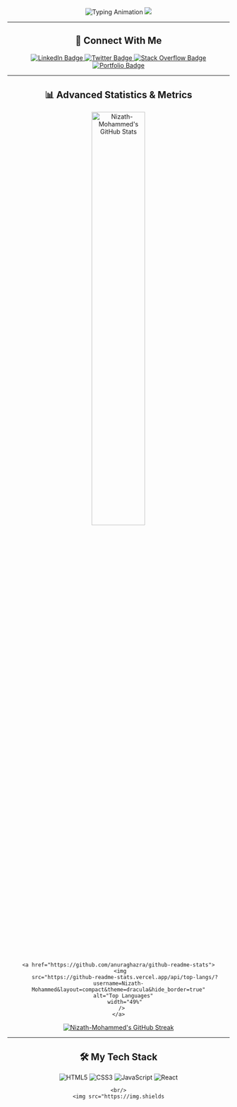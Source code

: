 <div align="center">
  
  <img src="https://readme-typing-svg.demolab.com?font=Fira+Code&size=30&pause=1000&color=954E5F&center=true&vCenter=true&width=700&lines=Hi+there%2C+I'm+Nizath+Mohammed!+%F0%9F%91%8B;Full+Stack+Developer+%7C+Problem+Solver;Check+out+my+stats+below...%E2%AD%90%EF%B8%8F" alt="Typing Animation" />

  <img src="https://raw.githubusercontent.com/Trilokia/Trilokia/main/assets/separator.png" />
  
  ---
  
  ## 🔗 Connect With Me
  
  <p align="center">
    <a href="YOUR_LINKEDIN_URL" target="_blank">
      <img src="https://img.shields.io/badge/-LinkedIn-0077B5?style=for-the-badge&logo=linkedin&logoColor=white" alt="LinkedIn Badge"/>
    </a>
    <a href="YOUR_TWITTER_URL" target="_blank">
      <img src="https://img.shields.io/badge/-Twitter-1DA1F2?style=for-the-badge&logo=twitter&logoColor=white" alt="Twitter Badge"/>
    </a>
    <a href="YOUR_STACK_OVERFLOW_URL" target="_blank">
      <img src="https://img.shields.io/badge/-Stack%20Overflow-FE7A16?style=for-the-badge&logo=stack-overflow&logoColor=white" alt="Stack Overflow Badge"/>
    </a>
    <a href="YOUR_PORTFOLIO_URL" target="_blank">
      <img src="https://img.shields.io/badge/-Portfolio-FF7242?style=for-the-badge&logo=google-chrome&logoColor=white" alt="Portfolio Badge"/>
    </a>
  </p>
  
  ---

  ## 📊 Advanced Statistics & Metrics

  <p align="center">
    <a href="https://github.com/anuraghazra/github-readme-stats">
      <img 
        src="https://github-readme-stats.vercel.app/api?username=Nizath-Mohammed&show_icons=true&theme=dracula&hide_border=true&count_private=true&include_all_commits=true"
        alt="Nizath-Mohammed's GitHub Stats" 
        width="49%"
      />
    </a>

    <a href="https://github.com/anuraghazra/github-readme-stats">
      <img 
        src="https://github-readme-stats.vercel.app/api/top-langs/?username=Nizath-Mohammed&layout=compact&theme=dracula&hide_border=true"
        alt="Top Languages" 
        width="49%"
      />
    </a>
  </p>

  <p align="center">
    <a href="https://github-readme-streak-stats.herokuapp.com/">
      <img 
        src="https://github-readme-streak-stats.herokuapp.com/?user=Nizath-Mohammed&theme=dracula&hide_border=true"
        alt="Nizath-Mohammed's GitHub Streak" 
      />
    </a>
  </p>

  ---

  ## 🛠️ My Tech Stack

  <p align="center">
    <img src="https://img.shields.io/badge/-HTML5-E34F26?style=for-the-badge&logo=html5&logoColor=white" alt="HTML5" />
    <img src="https://img.shields.io/badge/-CSS3-1572B6?style=for-the-badge&logo=css3&logoColor=white" alt="CSS3" />
    <img src="https://img.shields.io/badge/-JavaScript-F7DF1E?style=for-the-badge&logo=javascript&logoColor=black" alt="JavaScript" />
    <img src="https://img.shields.io/badge/-React-61DAFB?style=for-the-badge&logo=react&logoColor=black" alt="React" />
    
    <br/>
    <img src="https://img.shields
